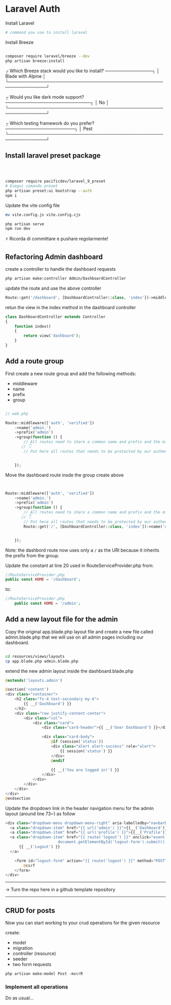 # Laravel Auth

Install Laravel

```bash
# command you use to install laravel
```

Install Breeze

```bash

composer require laravel/breeze --dev
php artisan breeze:install
```

 ┌ Which Breeze stack would you like to install? ───────────────┐
 │ Blade with Alpine                                            │
 └──────────────────────────────────────────────────────────────┘

 ┌ Would you like dark mode support? ───────────────────────────┐
 │ No                                                           │
 └──────────────────────────────────────────────────────────────┘

 ┌ Which testing framework do you prefer? ──────────────────────┐
 │ Pest
 └──────────────────────────────────────────────────────────────┘

## Install laravel preset package

```bash

 
 
composer require pacificdev/laravel_9_preset
# Esegui comando preset
php artisan preset:ui bootstrap --auth
npm i

```

Update the vite config file

```bash
mv vite.config.js vite.config.cjs

php artisan serve
npm run dev
```

⚡ Ricorda di committare e pushare regolarmente!

## Refactoring Admin dashboard

create a controller to handle the dashboard requests

```bash
php artisan make:controller Admin/DashboardController

```

update the route and use the above controller

```php
Route::get('/dashboard', [DashboardController::class, 'index'])->middleware(['auth', 'verified'])->name('dashboard');
```

retun the view in the index method in the dashboard controller

```php
class DashboardController extends Controller
{
    function index()
    {
        return view('dashboard');
    }
}

```

## Add a route group

First create a new route group and add the following methods:

- middleware
- name
- prefix
- group

```php

// web.php

Route::middleware(['auth', 'verified'])
    ->name('admin.')
    ->prefix('admin')
    ->group(function () {
        // All routes need to share a common name and prefix and the middleware
       // 👇
        // Put here all routes that needs to be protected by our authenticatio system


    });

```

Move the dashboard route insde the group create above

```php


Route::middleware(['auth', 'verified'])
    ->name('admin.')
    ->prefix('admin')
    ->group(function () {
        // All routes need to share a common name and prefix and the middleware
       // 👇
        // Put here all routes that needs to be protected by our authenticatio system
        Route::get('/', [DashboardController::class, 'index'])->name('dashboard'); //admin


    });
```

Note: the dashbord route now uses only a `/` as the URI because it inherits the prefix from the group.

Update the constant at line 20 used in RouteServiceProvider.php from:

```php
//RouteServiceProvider.php
public const HOME = '/dashboard';

```

to:

```php
//RouteServiceProvider.php
    public const HOME = '/admin';

```

## Add a new layout file for the admin

Copy the original app.blade.php layout file and create a new file called admin.blade.php that we will use on all admin pages including our dashboard.

```bash

cd resources/views/layouts
cp app.blade.php admin.blade.php
```

extend the new admin layout inside the dashboard.blade.php

```php
@extends('layouts.admin')

@section('content')
<div class="container">
    <h2 class="fs-4 text-secondary my-4">
        {{ __('Dashboard') }}
    </h2>
    <div class="row justify-content-center">
        <div class="col">
            <div class="card">
                <div class="card-header">{{ __('User Dashboard') }}</div>

                <div class="card-body">
                    @if (session('status'))
                    <div class="alert alert-success" role="alert">
                        {{ session('status') }}
                    </div>
                    @endif

                    {{ __('You are logged in!') }}
                </div>
            </div>
        </div>
    </div>
</div>
@endsection
```

Update the dropdown link in the header navigation menu for the admin layout (around line 73~) as follow

```php
<div class="dropdown-menu dropdown-menu-right" aria-labelledby="navbarDropdown">
  <a class="dropdown-item" href="{{ url('admin') }}">{{__('Dashboard')}}</a> // 👈 Update this link
  <a class="dropdown-item" href="{{ url('profile') }}">{{__('Profile')}}</a>
  <a class="dropdown-item" href="{{ route('logout') }}" onclick="event.preventDefault();
                       document.getElementById('logout-form').submit();">
      {{ __('Logout') }}
  </a>

    <form id="logout-form" action="{{ route('logout') }}" method="POST" class="d-none">
        @csrf
    </form>
</div>

```

---

-> Turn the repo here in a github template repository

---

## CRUD for posts

Now you can start working to your crud operations for the given resource

create:

- model
- migration
- controller (resource)
- seeder
- two form requests

```php
php artisan make:model Post -mscrR
```

### Implement all operations

Do as usual...
